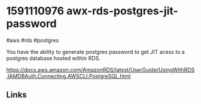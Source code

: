# 1591110976 awx-rds-postgres-jit-password
#aws #rds #postgres

You have the ability to generate postgres password to get JIT acess to a postgres database hosted within RDS.

https://docs.aws.amazon.com/AmazonRDS/latest/UserGuide/UsingWithRDS.IAMDBAuth.Connecting.AWSCLI.PostgreSQL.html





## Links
